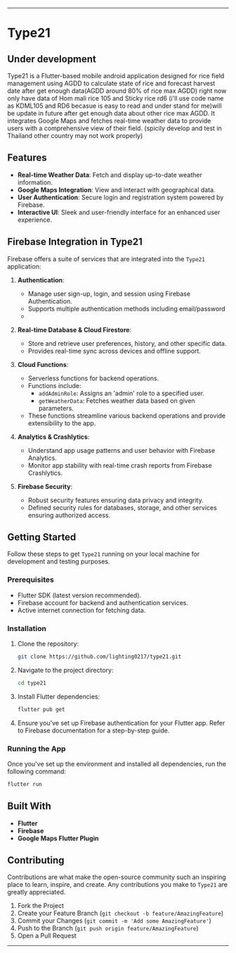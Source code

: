 
---

# Type21
## Under development
Type21 is a Flutter-based mobile android application designed for rice field management using AGDD to calculate state of rice and forecast harvest date after get enough data(AGDD around 80% of rice max AGDD) right now only have data of Hom mali rice 105 and Sticky rice rd6 (i'll use code name as KDML105 and RD6 becasue is easy to read and under stand for me)will be update in future after get enough data about other rice max AGDD. It integrates Google Maps and fetches real-time weather data to provide users with a comprehensive view of their field.
(spicily develop and test in Thailand other country may not work properly)

## Features

- **Real-time Weather Data**: Fetch and display up-to-date weather information.
- **Google Maps Integration**: View and interact with geographical data.
- **User Authentication**: Secure login and registration system powered by Firebase.
- **Interactive UI**: Sleek and user-friendly interface for an enhanced user experience.

## Firebase Integration in Type21

Firebase offers a suite of services that are integrated into the `Type21` application:

1. **Authentication**:
    - Manage user sign-up, login, and session using Firebase Authentication.
    - Supports multiple authentication methods including email/password
    - <!---Google sign-in.--->
    
2. **Real-time Database & Cloud Firestore**:
    - Store and retrieve user preferences, history, and other specific data.
    - Provides real-time sync across devices and offline support.

3. **Cloud Functions**:
    - Serverless functions for backend operations.
    - Functions include:
        - `addAdminRole`: Assigns an 'admin' role to a specified user.
        - `getWeatherData`: Fetches weather data based on given parameters.
    - These functions streamline various backend operations and provide extensibility to the app.

4. **Analytics & Crashlytics**:
    - Understand app usage patterns and user behavior with Firebase Analytics.
    - Monitor app stability with real-time crash reports from Firebase Crashlytics.

5. **Firebase Security**:
    - Robust security features ensuring data privacy and integrity.
    - Defined security rules for databases, storage, and other services ensuring authorized access.

## Getting Started

Follow these steps to get `Type21` running on your local machine for development and testing purposes.

### Prerequisites

- Flutter SDK (latest version recommended).
- Firebase account for backend and authentication services.
- Active internet connection for fetching data.

### Installation

1. Clone the repository:
   ```bash
   git clone https://github.com/lighting0217/type21.git
   ```

2. Navigate to the project directory:
   ```bash
   cd type21
   ```

3. Install Flutter dependencies:
   ```bash
   flutter pub get
   ```

4. Ensure you've set up Firebase authentication for your Flutter app. Refer to Firebase documentation for a step-by-step guide.

### Running the App

Once you've set up the environment and installed all dependencies, run the following command:

```bash
flutter run
```

## Built With

- **Flutter**
- **Firebase**
- **Google Maps Flutter Plugin**

## Contributing

Contributions are what make the open-source community such an inspiring place to learn, inspire, and create. Any contributions you make to `Type21` are greatly appreciated.

1. Fork the Project
2. Create your Feature Branch (`git checkout -b feature/AmazingFeature`)
3. Commit your Changes (`git commit -m 'Add some AmazingFeature'`)
4. Push to the Branch (`git push origin feature/AmazingFeature`)
5. Open a Pull Request

---
